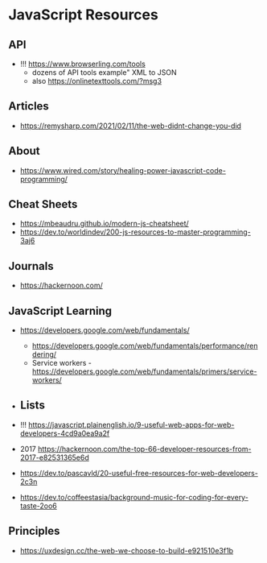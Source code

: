 # JavaScript Resources

## API

* !!! https://www.browserling.com/tools
	* dozens of API tools example" XML to JSON
	* also https://onlinetexttools.com/?msg3


## Articles

* https://remysharp.com/2021/02/11/the-web-didnt-change-you-did

## About

* https://www.wired.com/story/healing-power-javascript-code-programming/

## Cheat Sheets

* https://mbeaudru.github.io/modern-js-cheatsheet/
* https://dev.to/worldindev/200-js-resources-to-master-programming-3aj6

## Journals

* https://hackernoon.com/

## JavaScript Learning

* https://developers.google.com/web/fundamentals/
	* https://developers.google.com/web/fundamentals/performance/rendering/
	* Service workers - https://developers.google.com/web/fundamentals/primers/service-workers/

* ## Lists

* !!! https://javascript.plainenglish.io/9-useful-web-apps-for-web-developers-4cd9a0ea9a2f
* 2017 https://hackernoon.com/the-top-66-developer-resources-from-2017-e82531365e6d
* https://dev.to/pascavld/20-useful-free-resources-for-web-developers-2c3n
* https://dev.to/coffeestasia/background-music-for-coding-for-every-taste-2oo6

## Principles

* https://uxdesign.cc/the-web-we-choose-to-build-e921510e3f1b
